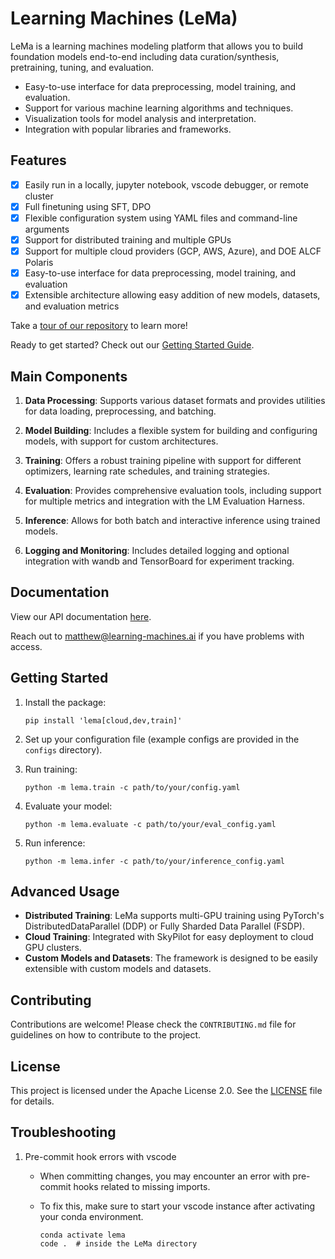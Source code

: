 # Learning Machines (LeMa)

LeMa is a learning machines modeling platform that allows you to build foundation models end-to-end including data curation/synthesis, pretraining, tuning, and evaluation.

- Easy-to-use interface for data preprocessing, model training, and evaluation.
- Support for various machine learning algorithms and techniques.
- Visualization tools for model analysis and interpretation.
- Integration with popular libraries and frameworks.

## Features

- [x] Easily run in a locally, jupyter notebook, vscode debugger, or remote cluster
- [x] Full finetuning using SFT, DPO
- [x] Flexible configuration system using YAML files and command-line arguments
- [x] Support for distributed training and multiple GPUs
- [x] Support for multiple cloud providers (GCP, AWS, Azure), and DOE ALCF Polaris
- [x] Easy-to-use interface for data preprocessing, model training, and evaluation
- [x] Extensible architecture allowing easy addition of new models, datasets, and evaluation metrics

Take a [tour of our repository](https://github.com/openlema/lema/blob/main/notebooks/LeMa%20-%20A%20Tour.ipynb) to learn more!

Ready to get started? Check out our [Getting Started Guide](https://learning-machines.ai/docs/latest/getting_started.html).

## Main Components

1. **Data Processing**: Supports various dataset formats and provides utilities for data loading, preprocessing, and batching.

2. **Model Building**: Includes a flexible system for building and configuring models, with support for custom architectures.

3. **Training**: Offers a robust training pipeline with support for different optimizers, learning rate schedules, and training strategies.

4. **Evaluation**: Provides comprehensive evaluation tools, including support for multiple metrics and integration with the LM Evaluation Harness.

5. **Inference**: Allows for both batch and interactive inference using trained models.

6. **Logging and Monitoring**: Includes detailed logging and optional integration with wandb and TensorBoard for experiment tracking.

## Documentation

View our API documentation [here](https://learning-machines.ai/docs/latest/index.html).

Reach out to <matthew@learning-machines.ai> if you have problems with access.

## Getting Started

1. Install the package:

   ```shell
   pip install 'lema[cloud,dev,train]'
   ```

2. Set up your configuration file (example configs are provided in the `configs` directory).

3. Run training:

   ```shell
   python -m lema.train -c path/to/your/config.yaml
   ```

4. Evaluate your model:

   ```shell
   python -m lema.evaluate -c path/to/your/eval_config.yaml
   ```

5. Run inference:

   ```shell
   python -m lema.infer -c path/to/your/inference_config.yaml
   ```

## Advanced Usage

- **Distributed Training**: LeMa supports multi-GPU training using PyTorch's DistributedDataParallel (DDP) or Fully Sharded Data Parallel (FSDP).
- **Cloud Training**: Integrated with SkyPilot for easy deployment to cloud GPU clusters.
- **Custom Models and Datasets**: The framework is designed to be easily extensible with custom models and datasets.

## Contributing

Contributions are welcome! Please check the `CONTRIBUTING.md` file for guidelines on how to contribute to the project.

## License

This project is licensed under the Apache License 2.0. See the [LICENSE](LICENSE) file for details.

## Troubleshooting

1. Pre-commit hook errors with vscode
   - When committing changes, you may encounter an error with pre-commit hooks related to missing imports.
   - To fix this, make sure to start your vscode instance after activating your conda environment.

     ```shell
     conda activate lema
     code .  # inside the LeMa directory
     ```
